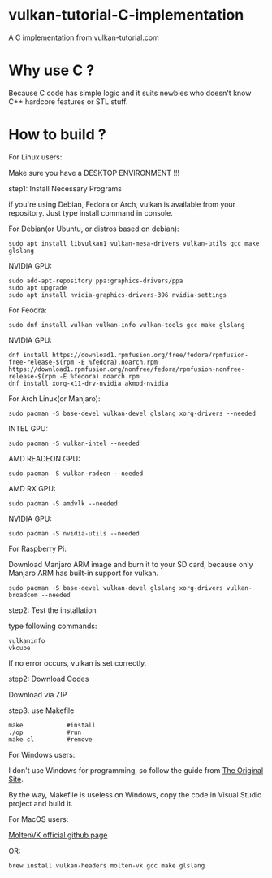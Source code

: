 # vulkan-tutorial-C-implementation
A C implementation from vulkan-tutorial.com

# Why use C ?

Because C code has simple logic and it suits newbies who doesn't know C++ hardcore features or STL stuff.



# How to build ?

For Linux users:

Make sure you have a DESKTOP ENVIRONMENT !!!

step1: Install Necessary Programs

if you're using Debian, Fedora or Arch, vulkan is available from your repository.
Just type install command in console.



For Debian(or Ubuntu, or distros based on debian):

    sudo apt install libvulkan1 vulkan-mesa-drivers vulkan-utils gcc make glslang

NVIDIA GPU:

    sudo add-apt-repository ppa:graphics-drivers/ppa
    sudo apt upgrade
    sudo apt install nvidia-graphics-drivers-396 nvidia-settings




For Feodra:

    sudo dnf install vulkan vulkan-info vulkan-tools gcc make glslang

NVIDIA GPU:

    dnf install https://download1.rpmfusion.org/free/fedora/rpmfusion-free-release-$(rpm -E %fedora).noarch.rpm https://download1.rpmfusion.org/nonfree/fedora/rpmfusion-nonfree-release-$(rpm -E %fedora).noarch.rpm
    dnf install xorg-x11-drv-nvidia akmod-nvidia




For Arch Linux(or Manjaro):

    sudo pacman -S base-devel vulkan-devel glslang xorg-drivers --needed

INTEL GPU:

    sudo pacman -S vulkan-intel --needed
    
AMD READEON GPU:

    sudo pacman -S vulkan-radeon --needed

AMD RX GPU:

    sudo pacman -S amdvlk --needed

NVIDIA GPU:

    sudo pacman -S nvidia-utils --needed


For Raspberry Pi:

Download Manjaro ARM image and burn it to your SD card, because only Manjaro ARM has built-in support for vulkan.

    sudo pacman -S base-devel vulkan-devel glslang xorg-drivers vulkan-broadcom --needed




step2: Test the installation

type following commands:

    vulkaninfo
    vkcube

If no error occurs, vulkan is set correctly.



step2: Download Codes

Download via ZIP





step3: use Makefile

    make            #install
    ./op            #run
    make cl         #remove




For Windows users:

I don't use Windows for programming, so follow the guide from [The Original Site](https://vulkan-tutorial.com/Development_environment).

By the way, Makefile is useless on Windows, copy the code in Visual Studio project and build it.




For MacOS users:

[MoltenVK official github page](https://github.com/KhronosGroup/MoltenVK)

OR:

    brew install vulkan-headers molten-vk gcc make glslang





